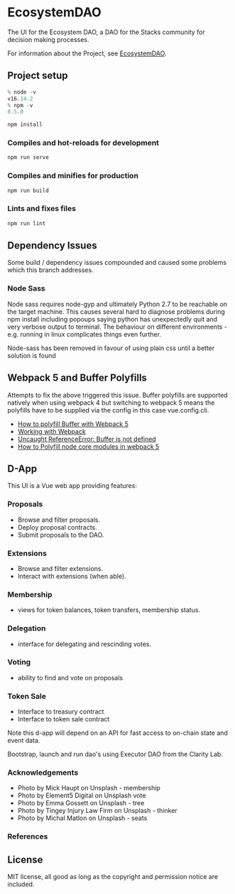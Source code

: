 # EcosystemDAO

The UI for the Ecosystem DAO, a DAO for the Stacks community for decision making processes.

For information about the Project, see [EcosystemDAO](https://github.com/Clarity-Innovation-Lab/ecosystem-dao).

## Project setup

```js
% node -v 
v16.14.2
% npm -v 
8.5.0
```

```js
npm install
```

### Compiles and hot-reloads for development

```js
npm run serve
```

### Compiles and minifies for production

```js
npm run build
```

### Lints and fixes files

```js
npm run lint
```

## Dependency Issues

Some build / dependency issues compounded and caused some problems which this branch addresses.

### Node Sass

Node sass requires node-gyp and ultimately Python 2.7 to be reachable on the target machine. This causes
several hard to diagnose problems during npm install including popoups saying python has unexpectedly
quit and very verbose output to terminal. The behaviour on different environments - e.g. running in linux
complicates things even further. 

Node-sass has been removed in favour of using plain css until a better solution is found

## Webpack 5 and Buffer Polyfills

Attempts to fix the above triggered this issue. Buffer polyfills are supported natively when
using webpack 4 but switching to webpack 5 means the polyfills have to be supplied via the config
in this case vue.config.cli.

- [How to polyfill Buffer with Webpack 5
](https://viglucci.io/how-to-polyfill-buffer-with-webpack-5)
- [Working with Webpack](https://cli.vuejs.org/guide/webpack.html#chaining-advanced)
- [Uncaught ReferenceError: Buffer is not defined](https://stackoverflow.com/questions/68707553/uncaught-referenceerror-buffer-is-not-defined)
- [How to Polyfill node core modules in webpack 5](https://stackoverflow.com/questions/64557638/how-to-polyfill-node-core-modules-in-webpack-5)

## D-App

This UI is a Vue web app providing features:

### Proposals

- Browse and filter proposals.
- Deploy proposal contracts.
- Submit proposals to the DAO.

### Extensions

- Browse and filter extensions.
- Interact with extensions (when able).

### Membership

- views for token balances, token transfers, membership status.

### Delegation

- interface for delegating and rescinding votes.

### Voting

- ability to find and vote on proposals

### Token Sale

- Interface to treasury contract
- Interface to token sale contract

Note this d-app will depend on an API for fast access to on-chain state and event data.

Bootstrap, launch and run dao's using Executor DAO from the Clarity Lab.

### Acknowledgements

- Photo by Mick Haupt on Unsplash - membership
- Photo by Element5 Digital on Unsplash vote
- Photo by Emma Gossett on Unsplash - tree
- Photo by Tingey Injury Law Firm on Unsplash - thinker
- Photo by Michal Matlon on Unsplash - seats

### References

## License

MIT license, all good as long as the copyright and permission notice are included.